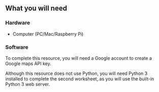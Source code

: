 ## What you will need

### Hardware

* Computer (PC/Mac/Raspberry Pi)

### Software

To complete this resource, you will need a Google account to create a Google maps API key.

Although this resource does not use Python, you will need Python 3 installed to complete the second worksheet, as you will use the built-in Python 3 web server.
